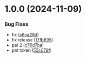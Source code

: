 # 1.0.0 (2024-11-09)


### Bug Fixes

* fix ([a6ca28d](https://github.com/tien0702/com.nix.package/commit/a6ca28d1b3eec2e887a8b5f28406faa7175ab737))
* fix release ([17fb695](https://github.com/tien0702/com.nix.package/commit/17fb6955fea060d5e5166a35041de32a8cd1ba44))
* pat 2 ([c76d7ba](https://github.com/tien0702/com.nix.package/commit/c76d7baa35372effcc1216cc65ce452ec6abb31d))
* pat token ([55c079f](https://github.com/tien0702/com.nix.package/commit/55c079f2833ccf1cbd7413d534994c28cfd357ae))

